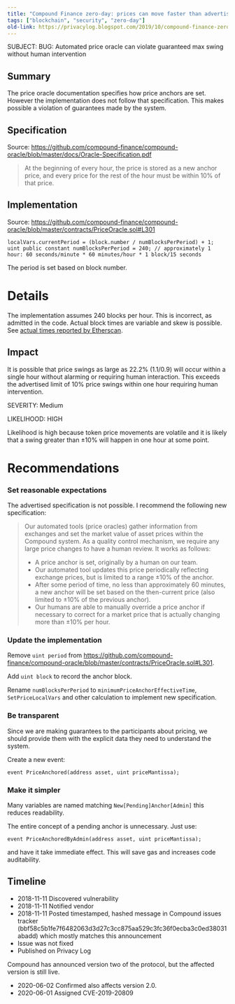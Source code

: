 ```yaml
---
title: "Compound Finance zero-day: prices can move faster than advertised"
tags: ["blockchain", "security", "zero-day"]
old-link: https://privacylog.blogspot.com/2019/10/compound-finance-zero-day-prices-can.html
---
```


SUBJECT: BUG: Automated price oracle can violate guaranteed max swing without human intervention

## Summary

The price oracle documentation specifies how price anchors are set. However the implementation does not follow that specification. This makes possible a violation of guarantees made by the system.

## Specification

Source: <https://github.com/compound-finance/compound-oracle/blob/master/docs/Oracle-Specification.pdf>

> At the beginning of every hour, the price is stored as a new anchor price, and every price for the rest of the hour must be within 10% of that price.

## Implementation

Source: <https://github.com/compound-finance/compound-oracle/blob/master/contracts/PriceOracle.sol#L301>

```solidity
localVars.currentPeriod = (block.number / numBlocksPerPeriod) + 1;
uint public constant numBlocksPerPeriod = 240; // approximately 1 hour: 60 seconds/minute * 60 minutes/hour * 1 block/15 seconds
```

The period is set based on block number.

# Details

The implementation assumes 240 blocks per hour. This is incorrect, as admitted in the code. Actual block times are variable and skew is possible. See [actual times reported by Etherscan](https://etherscan.io/chart/blocktime).

## Impact

It is possible that price swings as large as 22.2% (1.1/0.9) will occur within a single hour without alarming or requiring human interaction. This exceeds the advertised limit of 10% price swings within one hour requiring human intervention.

SEVERITY: Medium

LIKELIHOOD: HIGH

Likelihood is high because token price movements are volatile and it is likely that a swing greater than ±10% will happen in one hour at some point.

# Recommendations

### Set reasonable expectations

The advertised specification is not possible. I recommend the following new specification:

> Our automated tools (price oracles) gather information from exchanges and set the market value of asset prices within the Compound system. As a quality control mechanism, we require any large price changes to have a human review. It works as follows:
>
> - A price anchor is set, originally by a human on our team.
> - Our automated tool updates this price periodically reflecting exchange prices, but is limited to a range ±10% of the anchor.
> - After some period of time, no less than approximately 60 minutes, a new anchor will be set based on the then-current price (also limited to ±10% of the previous anchor).
> - Our humans are able to manually override a price anchor if necessary to correct for a market price that is actually changing more than ±10% per hour.

### Update the implementation

Remove `uint period` from <https://github.com/compound-finance/compound-oracle/blob/master/contracts/PriceOracle.sol#L301>.

Add `uint block` to record the anchor block.

Rename `numBlocksPerPeriod` to `minimumPriceAnchorEffectiveTime`, `SetPriceLocalVars` and other calculation to implement new specification.

### Be transparent

Since we are making guarantees to the participants about pricing, we should provide them with the explicit data they need to understand the system.

Create a new event:

```solidity
event PriceAnchored(address asset, uint priceMantissa);
```

### Make it simpler

Many variables are named matching `New[Pending]Anchor[Admin]` this reduces readability.

The entire concept of a pending anchor is unnecessary. Just use:

```solidi
event PriceAnchoredByAdmin(address asset, uint priceMantissa);
```

and have it take immediate effect. This will save gas and increases code auditability.

## Timeline

- 2018-11-11 Discovered vulnerability
- 2018-11-11 Notified vendor
- 2018-11-11 Posted timestamped, hashed message in Compound issues tracker (bbf58c5b1fe7f6482063d3d27c3cc875aa529c3fc36f0ecba3c0ed38031abadd) which mostly matches this announcement
- Issue was not fixed
- Published on Privacy Log

Compound has announced version two of the protocol, but the affected version is still live.

- 2020-06-02 Confirmed also affects version 2.0.
- 2020-06-01 Assigned CVE-2019-20809
